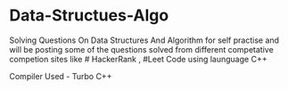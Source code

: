 # Data-Structues-Algo
Solving Questions On Data Structures And Algorithm for self practise and will be posting some of the questions solved from different 
competative competion sites like # HackerRank , #Leet Code using launguage C++

Compiler Used - Turbo C++
